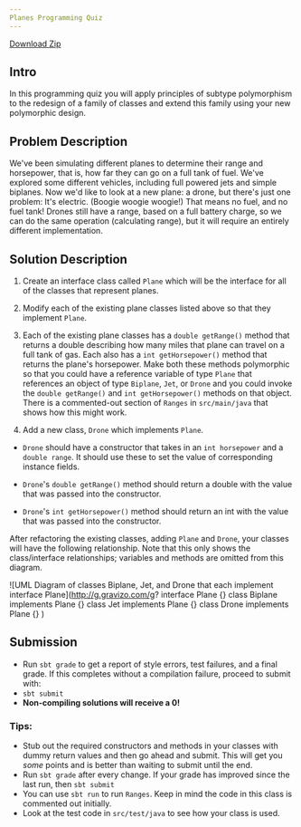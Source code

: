 ```yaml
---
Planes Programming Quiz
---
```


[Download Zip](https://github.gatech.edu/cs1331-fall2015/pq-planes/archive/10AM.zip)

## Intro

In this programming quiz you will apply principles of subtype polymorphism to
the redesign of a family of classes and extend this family using your new
polymorphic design.

## Problem Description

We've been simulating different planes to determine their range and horsepower,
that is, how far they can go on a full tank of fuel. We've explored some
different vehicles, including full powered jets and simple biplanes. 
Now we'd like to look at a new plane: a drone, but there's just one problem: It's
electric. (Boogie woogie woogie!) That means no fuel, and no fuel tank! 
Drones still have a range, based on a full battery charge, so we can do the same
operation (calculating range), but it will require an entirely different
implementation.

## Solution Description

1. Create an interface class called ``Plane`` which will be the interface for all
of the classes that represent planes.

2. Modify each of the existing plane classes listed above so that they implement
``Plane``.

4. Each of the existing plane classes has a ``double getRange()`` method that
returns a double describing how many miles that plane can travel on a full tank
of gas. Each also has a ``int getHorsepower()`` method that returns the plane's
horsepower. Make both these methods polymorphic so that you could have a
reference variable of type ``Plane`` that references an object of type ``Biplane``,
``Jet``, or ``Drone`` and you could invoke the ``double getRange()``
and ``int getHorsepower()`` methods on that object. There is a commented-out
section of ``Ranges`` in ``src/main/java`` that shows how this might work.

5. Add a new class, ``Drone`` which implements ``Plane``.

 - ``Drone`` should have a constructor that takes in an `int horsepower`
    and a `double range`. It should use these to set the value of corresponding 
    instance fields.

 - ``Drone``'s ``double getRange()`` method should return a double with
   the value that was passed into the constructor.

 - ``Drone``'s ``int getHorsepower()`` method should return an int with
   the value that was passed into the constructor. 


After refactoring the existing classes, adding `Plane` and `Drone`, your
classes will have the following relationship. Note that this only shows the
class/interface relationships; variables and methods are omitted from this
diagram.

![UML Diagram of classes Biplane, Jet, and Drone that each implement interface Plane](http://g.gravizo.com/g?
interface Plane {}
class Biplane implements Plane {}
class Jet implements Plane {}
class Drone implements Plane {}
)

## Submission
- Run `sbt grade` to get a report of style errors, test failures, and a final
  grade. If this completes without a compilation failure, proceed to submit
  with:
- `sbt submit`
- **Non-compiling solutions will receive a 0!**


### Tips:
- Stub out the required constructors and methods in your classes with dummy
  return values and then go ahead and submit. This will get you *some* points
  and is better than waiting to submit until the end.
- Run `sbt grade` after every change. If your grade has improved since the last
  run, then `sbt submit`
- You can use ``sbt run`` to run ``Ranges``. Keep in mind the code in this
  class is commented out initially.
- Look at the test code in `src/test/java` to see how your class is used.

